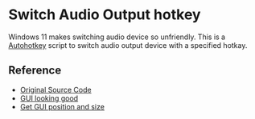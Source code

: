 # Switch Audio Output hotkey
Windows 11 makes switching audio device so unfriendly.
This is a [Autohotkey](https://www.autohotkey.com/) script to switch audio output device with a specified hotkay.
## Reference
- [Original Source Code](https://www.autohotkey.com/boards/viewtopic.php?t=49980)
- [GUI looking good](https://www.autohotkey.com/board/topic/21126-gui-controls-winset-region-and-rounded-corners/)
- [Get GUI position and size](https://www.autohotkey.com/board/topic/44150-how-to-properly-getset-gui-size/)
